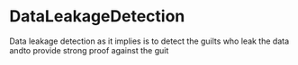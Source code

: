 # DataLeakageDetection
Data leakage detection as it implies is to detect the guilts who leak the data andto provide strong proof against the guit
